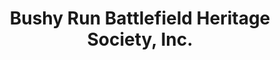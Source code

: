 ---
layout: repo
title: "Bushy Run Battlefield Heritage Society, Inc."
id: 13774
permalink: repos/13774/
---